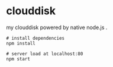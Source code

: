 # clouddisk
my clouddisk powered by native node.js . 

```
# install dependencies
npm install

# server load at localhost:80
npm start
```
